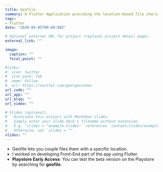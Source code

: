 ```yaml
---
title: Geofile
summary: A Flutter Application providing the location-based file sharing service.
tags:
- Flutter
date: "2020-04-05T00:00:00Z"

# Optional external URL for project (replaces project detail page).
external_link: ""

image:
  caption: ""
  focal_point: ""

#links:
#- icon: twitter
#  icon_pack: fab
#  name: Follow
#  url: https://twitter.com/georgecushen
url_code: ""
url_app: ""
url_blog: ""
url_video: ""

# Slides (optional).
#   Associate this project with Markdown slides.
#   Simply enter your slide deck's filename without extension.
#   E.g. `slides = "example-slides"` references `content/slides/example-slides.md`.
#   Otherwise, set `slides = ""`.
slides: ""
---
```


- Geofile lets you couple files them with a specific location.
- I worked on developing Front-End part of the app using Flutter.
- **Playstore Early Access**: You can test the beta version on the Playstore by searching for **geofile**. 

